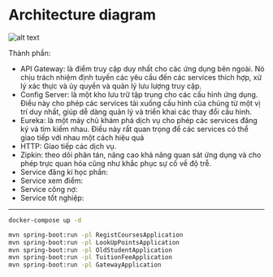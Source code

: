 # Architecture diagram

![alt text](/images/Picture1.jpg)

Thành phần:

- API Gateway: là điểm truy cập duy nhất cho các ứng dụng bên ngoài. Nó chịu trách nhiệm định tuyến các yêu cầu đến các services thích hợp, xử lý xác thực và ủy quyền và quản lý lưu lượng truy cập.
- Config Server: là một kho lưu trữ tập trung cho các cấu hình ứng dụng. Điều này cho phép các services tải xuống cấu hình của chúng từ một vị trí duy nhất, giúp dễ dàng quản lý và triển khai các thay đổi cấu hình.
- Eureka: là một máy chủ khám phá dịch vụ cho phép các services đăng ký và tìm kiếm nhau. Điều này rất quan trọng để các services có thể giao tiếp với nhau một cách hiệu quả
- HTTP: Giao tiếp các dịch vụ.
- Zipkin: theo dõi phân tán, nâng cao khả năng quan sát ứng dụng và cho phép trực quan hóa cũng như khắc phục sự cố về độ trễ.
- Service đăng kí học phần:
- Service xem điểm:
- Service công nợ:
- Service tốt nghiệp:

------------------------------------------------------------------------------------------------------------------------
```sh
docker-compose up -d

mvn spring-boot:run -pl RegistCoursesApplication
mvn spring-boot:run -pl LookUpPointsApplication
mvn spring-boot:run -pl OldStudentApplication
mvn spring-boot:run -pl TuitionFeeApplication
mvn spring-boot:run -pl GatewayApplication

